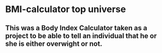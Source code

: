 # BMI-calculator top universe 
## This was a Body Index Calculator taken as a project to be able to tell an individual that he or she is either overwight or not.